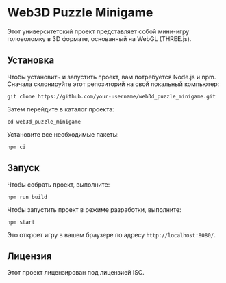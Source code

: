 # Web3D Puzzle Minigame

Этот университетский проект представляет собой мини-игру головоломку в 3D формате, основанный на WebGL (THREE.js).

## Установка

Чтобы установить и запустить проект, вам потребуется Node.js и npm. Сначала склонируйте этот репозиторий на свой локальный компьютер:

```
git clone https://github.com/your-username/web3d_puzzle_minigame.git
```

Затем перейдите в каталог проекта:

```
cd web3d_puzzle_minigame
```

Установите все необходимые пакеты:

```
npm ci
```

## Запуск

Чтобы собрать проект, выполните:

```
npm run build
```

Чтобы запустить проект в режиме разработки, выполните:

```
npm start
```

Это откроет игру в вашем браузере по адресу `http://localhost:8080/`.

## Лицензия

Этот проект лицензирован под лицензией ISC.
